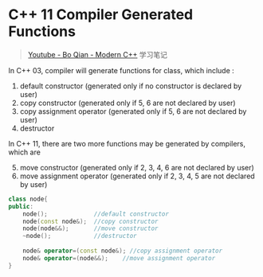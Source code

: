 # C++ 11 Compiler Generated Functions

> [Youtube - Bo Qian - Modern C++](https://www.youtube.com/watch?v=IOkgBrXCtfo&list=PL5jc9xFGsL8FWtnZBeTqZBbniyw0uHyaH&index=3) 学习笔记

In C++ 03, compiler will generate functions for class, which include :

1. default constructor (generated only if no constructor is declared by user)
2. copy constructor (generated only if 5, 6 are not  declared by user)
3. copy assignment operator (generated only if 5, 6 are not declared by user)
4. destructor

In C++ 11, there are two more functions may be generated by compilers, which are

5. move constructor (generated only if 2, 3, 4, 6 are not declared by user)
6. move assignment operator (generated only if 2, 3, 4, 5 are not declared by user)

``` c++
class node{
public:
    node();				//default constructor
    node(const node&);	//copy constructor
    node(node&&);		//move constructor
    ~node();			//destructor
    
    node& operator=(const node&); //copy assignment operator
    node& operator=(node&&);	//move assignment operator
}
```

